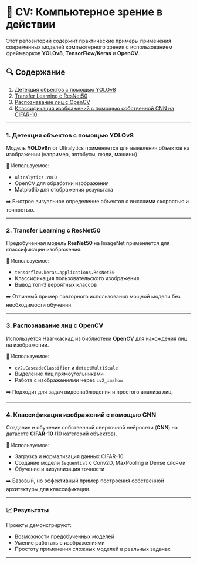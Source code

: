 
# 🧠 CV: Компьютерное зрение в действии

Этот репозиторий содержит практические примеры применения современных моделей компьютерного зрения с использованием фреймворков **YOLOv8**, **TensorFlow/Keras** и **OpenCV**.

## 🔍 Содержание

1. [Детекция объектов с помощью YOLOv8](#1-детекция-объектов-с-помощью-yolov8)  
2. [Transfer Learning с ResNet50](#2-transfer-learning-с-resnet50)  
3. [Распознавание лиц с OpenCV](#3-распознавание-лиц-с-opencv)  
4. [Классификация изображений с помощью собственной CNN на CIFAR-10](#4-классификация-изображений-с-помощью-cnn)

---

### 1. Детекция объектов с помощью YOLOv8

Модель **YOLOv8n** от Ultralytics применяется для выявления объектов на изображении (например, автобусы, люди, машины).

📌 Используемое:
- `ultralytics.YOLO`
- OpenCV для обработки изображения
- Matplotlib для отображения результата

➡️ Быстрое визуальное определение объектов с высокими скоростью и точностью.

---

### 2. Transfer Learning с ResNet50

Предобученная модель **ResNet50** на ImageNet применяется для классификации изображения.

📌 Используемое:
- `tensorflow.keras.applications.ResNet50`
- Классификация пользовательского изображения
- Вывод топ-3 вероятных классов

➡️ Отличный пример повторного использования мощной модели без необходимости обучения.

---

### 3. Распознавание лиц с OpenCV

Используется Haar-каскад из библиотеки **OpenCV** для нахождения лиц на изображении.

📌 Используемое:
- `cv2.CascadeClassifier` и `detectMultiScale`
- Выделение лиц прямоугольниками
- Работа с изображениями через `cv2_imshow`

➡️ Подходит для задач видеонаблюдения и простого анализа лиц.

---

### 4. Классификация изображений с помощью CNN

Создание и обучение собственной сверточной нейросети (**CNN**) на датасете **CIFAR-10** (10 категорий объектов).

📌 Используемое:
- Загрузка и нормализация данных CIFAR-10
- Создание модели `Sequential` с Conv2D, MaxPooling и Dense слоями
- Обучение и визуализация точности

➡️ Базовый, но эффективный пример построения собственной архитектуры для классификации.

---

### 📈 Результаты

Проекты демонстрируют:
- Возможности предобученных моделей
- Умение работать с изображениями
- Простоту применения сложных моделей в реальных задачах

---
